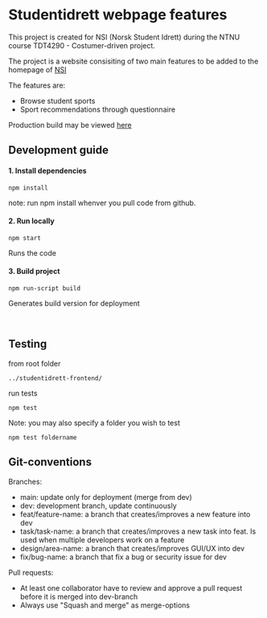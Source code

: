# Studentidrett webpage features
This project is created for NSI (Norsk Student Idrett) during the NTNU course TDT4290 - Costumer-driven project.

The project is a website consisiting of two main features to be added to the homepage of [NSI](https://www.studentidrett.no/)

The features are: 
  - Browse student sports
  - Sport recommendations through questionnaire
 
 Production build may be viewed [here](https://kundestyrt-nsi-frontend-staging.azurewebsites.net/)

## Development guide

#### 1. Install dependencies

```
npm install
```
note: run npm install whenver you pull code from github.

#### 2. Run locally

```
npm start
```

Runs the code

#### 3. Build project

```
npm run-script build
```

Generates build version for deployment

<br>

## Testing
from root folder
```
../studentidrett-frontend/
```
run tests
```
npm test
```
Note: you may also specify a folder you wish to test
```
npm test foldername
```

## Git-conventions

  Branches:

-   main: update only for deployment (merge from dev)
-   dev: development branch, update continuously
-   feat/feature-name: a branch that creates/improves a new feature into dev
-   task/task-name: a branch that creates/improves a new task into feat. Is used when multiple developers work on a feature
-   design/area-name: a branch that creates/improves GUI/UX into dev
-   fix/bug-name: a branch that fix a bug or security issue for dev

Pull requests:

-   At least one collaborator have to review and approve a pull request before it is merged into dev-branch
-   Always use "Squash and merge" as merge-options

